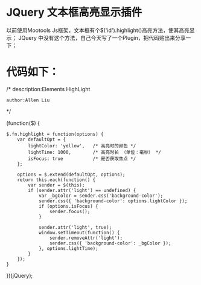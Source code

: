 # JQuery 文本框高亮显示插件

  以前使用Mootools Js框架，文本框有个$('id').highlight()高亮方法，使其高亮显示；
  JQuery 中没有这个方法，自己今天写了一个Plugin，把代码贴出来分享一下；

# 代码如下：

/*
    description:Elements HighLight
    
    author:Allen Liu
*/

(function($) {

    $.fn.highlight = function(options) {
        var defaultOpt = {
            lightColor: 'yellow',   /* 高亮时的颜色 */
            lightTime: 1000,        /* 高亮时长 （单位：毫秒） */
            isFocus: true           /* 是否获取焦点 */
        };
 
        options = $.extend(defaultOpt, options);
        return this.each(function() {
            var sender = $(this);
            if (sender.attr('light') == undefined) {
                var _bgColor = sender.css('background-color');
                sender.css({ 'background-color': options.lightColor });
                if (options.isFocus) {
                    sender.focus();
                }
 
                sender.attr('light', true); 
                window.setTimeout(function() {
                    sender.removeAttr('light'); 
                    sender.css({ 'background-color': _bgColor });
                }, options.lightTime);
            }
        });
    }
})(jQuery);

